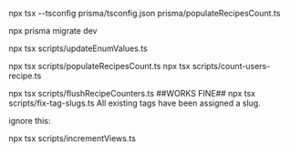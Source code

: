 npx tsx --tsconfig prisma/tsconfig.json prisma/populateRecipesCount.ts

npx prisma migrate dev

npx tsx scripts/updateEnumValues.ts

npx tsx scripts/populateRecipesCount.ts
npx tsx scripts/count-users-recipe.ts

npx tsx scripts/flushRecipeCounters.ts
##WORKS FINE##
npx tsx scripts/fix-tag-slugs.ts
All existing tags have been assigned a slug.

ignore this:

npx tsx scripts/incrementViews.ts
